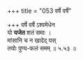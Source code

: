 +++
title = "053 वर्षे वर्षे"

+++
वर्षे वर्षे ऽश्वमेधेन  
यो **यजेत** शतं समाः ।  
मांसानि च न खादेद् यस्  
तयोः पुण्य-फलं समम्  ॥ ५.५३ ॥